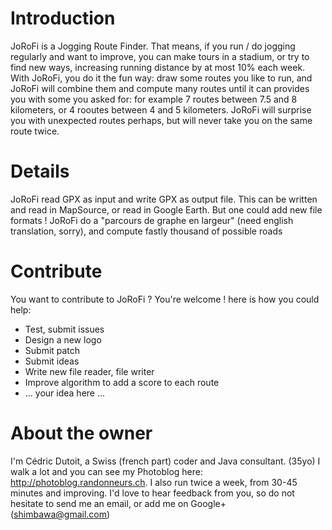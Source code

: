 # Introduction #
JoRoFi is a Jogging Route Finder. That means, if you run / do jogging regularly and want to improve, you can make tours in a stadium, or try to find new ways, increasing running distance by at most 10% each week.
With JoRoFi, you do it the fun way: draw some routes you like to run, and JoRoFi will combine them and compute many routes until it can provides you with some you asked for: for example 7 routes between 7.5 and 8 kilometers, or 4 rooutes between 4 and 5 kilometers.
JoRoFi will surprise you with unexpected routes perhaps, but will never take you on the same route twice.


# Details #
JoRoFi read GPX as input and write GPX as output file. This can be written and read in MapSource, or read in Google Earth. But one could add new file formats !
JoRoFi do a "parcours de graphe en largeur" (need english translation, sorry), and compute fastly thousand of possible roads


# Contribute #
You want to contribute to JoRoFi ? You're welcome ! here is how you could help:
  * Test, submit issues
  * Design a new logo
  * Submit patch
  * Submit ideas
  * Write new file reader, file writer
  * Improve algorithm to add a score to each route
  * ... your idea here ...


# About the owner #
I'm Cédric Dutoit, a Swiss (french part) coder and Java consultant. (35yo)
I walk a lot and you can see my Photoblog here: http://photoblog.randonneurs.ch. I also run twice a week, from 30-45 minutes and improving. I'd love to hear feedback from you, so do not hesitate to send me an email, or add me on Google+ (shimbawa@gmail.com)